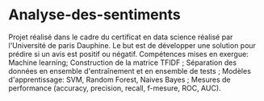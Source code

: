 # Analyse-des-sentiments
Projet réalisé dans le cadre du certificat en data science réalisé par l'Université de paris Dauphine. Le but est de développer une solution pour prédire si un avis est positif ou négatif. Compétences mises en exergue: Machine learning; Construction de la matrice TFIDF ; Séparation des données en ensemble d'entraînement et en ensemble de tests ;  Modèles d'apprentissage: SVM, Random Forest, Naives Bayes ;  Mesures de performance (accuracy, precision, recall, f-mesure, ROC, AUC).
